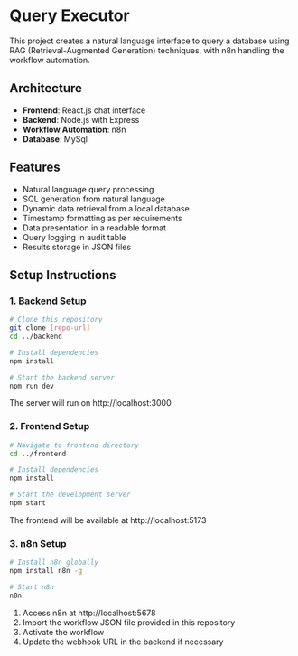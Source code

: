 # Query Executor

This project creates a natural language interface to query a database using RAG (Retrieval-Augmented Generation) techniques, with n8n handling the workflow automation.

## Architecture

- **Frontend**: React.js chat interface
- **Backend**: Node.js with Express
- **Workflow Automation**: n8n
- **Database**: MySql

## Features

- Natural language query processing
- SQL generation from natural language
- Dynamic data retrieval from a local database
- Timestamp formatting as per requirements
- Data presentation in a readable format
- Query logging in audit table
- Results storage in JSON files

## Setup Instructions

### 1. Backend Setup

```bash
# Clone this repository
git clone [repo-url]
cd ../backend

# Install dependencies
npm install

# Start the backend server
npm run dev
```

The server will run on http://localhost:3000

### 2. Frontend Setup

```bash
# Navigate to frontend directory
cd ../frontend

# Install dependencies
npm install

# Start the development server
npm start
```

The frontend will be available at http://localhost:5173

### 3. n8n Setup

```bash
# Install n8n globally
npm install n8n -g

# Start n8n
n8n
```

1. Access n8n at http://localhost:5678
2. Import the workflow JSON file provided in this repository
3. Activate the workflow
4. Update the webhook URL in the backend if necessary

